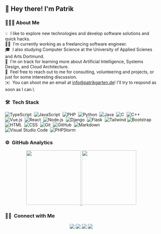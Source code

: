 <h2>👋 Hey there! I'm Patrik</h2>

### 👨🏻‍💻 About Me

💡 &nbsp;I like to explore new technologies and develop software solutions and quick hacks.\
👨‍💻 &nbsp;I'm currently working as a freelancing software engineer.\
🎓 &nbsp;I also studying Computer Science at the University of Applied Scienes and Arts Dortmund.\
🌱 &nbsp;I'm on track for learning more about Artificial Intelligence, Systems Design, and Cloud Architecture.\
💬 &nbsp;Feel free to reach out to me for consulting, volunteering and projects, or just for some interesting discussion.\
✉️ &nbsp;You can shoot me an email at info@patrikgarten.de! I'll try to respond as soon as I can.\

### 🛠 &nbsp;Tech Stack

![TypeScript](https://img.shields.io/badge/-TypeScript-05122A?style=flat&logo=typescript)&nbsp;
![JavaScript](https://img.shields.io/badge/-JavaScript-05122A?style=flat&logo=javascript)&nbsp;
![PHP](https://img.shields.io/badge/-PHP-05122A?style=flat&logo=php&logoColor=276DC3)&nbsp;
![Python](https://img.shields.io/badge/-Python-05122A?style=flat&logo=python)&nbsp;
![Java](https://img.shields.io/badge/-Java-05122A?style=flat&logo=Java&logoColor=FFA518)&nbsp;
![C](https://img.shields.io/badge/-C-05122A?style=flat&logo=C&logoColor=A8B9CC)&nbsp;
![C++](https://img.shields.io/badge/-C++-05122A?style=flat&logo=C%2B%2B&logoColor=00599C)\
![Vue.js](https://img.shields.io/badge/-Vue.js-05122A?style=flat&logo=vue)&nbsp;
![React](https://img.shields.io/badge/-React-05122A?style=flat&logo=react)&nbsp;
![Node.js](https://img.shields.io/badge/-Node.js-05122A?style=flat&logo=node.js)&nbsp;
![Django](https://img.shields.io/badge/-Django-05122A?style=flat&logo=django&logoColor=092E20)&nbsp;
![Flask](https://img.shields.io/badge/-Flask-05122A?style=flat&logo=flask)&nbsp;
![Tailwind](https://img.shields.io/badge/-Tailwind-05122A?style=flat&logo=tailwind&logoColor=563D7C)
![Bootstrap](https://img.shields.io/badge/-Bootstrap-05122A?style=flat&logo=bootstrap&logoColor=563D7C)\
![HTML](https://img.shields.io/badge/-HTML-05122A?style=flat&logo=HTML5)&nbsp;
![CSS](https://img.shields.io/badge/-CSS-05122A?style=flat&logo=CSS3&logoColor=1572B6)&nbsp;
![Git](https://img.shields.io/badge/-Git-05122A?style=flat&logo=git)&nbsp;
![GitHub](https://img.shields.io/badge/-GitHub-05122A?style=flat&logo=github)&nbsp;
![Markdown](https://img.shields.io/badge/-Markdown-05122A?style=flat&logo=markdown)\
![Visual Studio Code](https://img.shields.io/badge/-Visual%20Studio%20Code-05122A?style=flat&logo=visual-studio-code&logoColor=007ACC)&nbsp;
![PHPStorm](https://img.shields.io/badge/-PHPStorm-05122A?style=flat&logo=jetbrains&logoColor=2C2255)

### ⚙️ &nbsp;GitHub Analytics

<p align="center">
<a href="https://github.com/paifgx">
  <img height="180em" src="https://github-readme-stats-eight-theta.vercel.app/api?username=paifgx&show_icons=true&theme=algolia&include_all_commits=true&count_private=true"/>
  <img height="180em" src="https://github-readme-stats-eight-theta.vercel.app/api/top-langs/?username=paifgx&layout=compact&langs_count=8&theme=algolia"/>
</a>
</p>

### 🤝🏻 &nbsp;Connect with Me

<p align="center">
<a href="https://garten.dev"><img src="https://img.shields.io/badge/-garten.dev-1769FF?style=flat&logo=Google-Chrome&logoColor=white"/></a>
<a href="https://linkedin.com/in/paifgx"><img src="https://img.shields.io/badge/-Patrik%20Garten-0077B5?style=flat&logo=Linkedin&logoColor=white"/></a>
<a href="mailto:info@patrikgarten.de"><img src="https://img.shields.io/badge/-info@patrikgarten.de-D14836?style=flat&logo=Gmail&logoColor=white"/></a>
<a href="https://instagram.com/garten.dev"><img src="https://img.shields.io/badge/-@garten.dev-E4405F?style=flat&logo=Instagram&logoColor=white"/></a>
</p>
